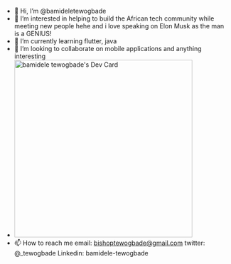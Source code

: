 - 👋 Hi, I’m @bamideletewogbade
- 👀 I’m interested in helping to build the African tech community while meeting new people hehe and i love speaking on Elon Musk as the man is a GENIUS!
- 🌱 I’m currently learning flutter, java
- 💞️ I’m looking to collaborate on mobile applications and anything interesting
-  <a href="https://app.daily.dev/iambishopp"><img src="https://api.daily.dev/devcards/2f542160516a49c3aad3a13b066abcae.png?r=8sa" width="400" alt="bamidele tewogbade's Dev Card"/></a>
- 📫 How to reach me 
     email: bishoptewogbade@gmail.com 
     twitter: @_tewogbade
     Linkedin: bamidele-tewogbade
     
    

<!---
bamideletewogbade/bamideletewogbade is a ✨ special ✨ repository because its `README.md` (this file) appears on your GitHub profile.
You can click the Preview link to take a look at your changes.
--->
